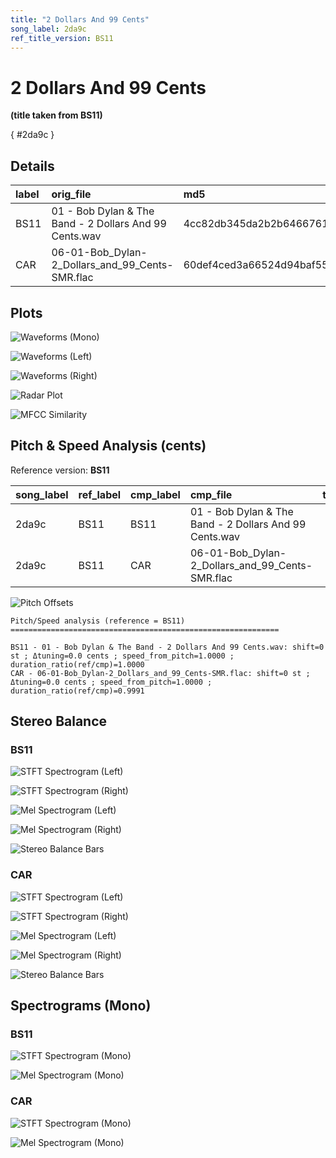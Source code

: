 ```yaml
---
title: "2 Dollars And 99 Cents"
song_label: 2da9c
ref_title_version: BS11
---
```


# 2 Dollars And 99 Cents

**(title taken from BS11)**

[](){ #2da9c }

## Details

| label   | orig_file                                              | md5                              |   disc |   track |   duration_sec | duration_fmt   |   loudness |   loudness_left |   loudness_right |   loudness_balance |      rms |   rms_left |   rms_right |   rms_balance |   lr_corr |   spectral_centroid |
|:--------|:-------------------------------------------------------|:---------------------------------|-------:|--------:|---------------:|:---------------|-----------:|----------------:|-----------------:|-------------------:|---------:|-----------:|------------:|--------------:|----------:|--------------------:|
| BS11    | 01 - Bob Dylan & The Band - 2 Dollars And 99 Cents.wav | 4cc82db345da2b2b646676144151e6a6 |      6 |       1 |        155.107 | 02:35:107      |   -18.2823 |        -19.1311 |         -17.2584 |           -1.87271 | 0.107931 |  0.096046  |    0.122713 |    -0.0266673 |  0.941298 |             2236.3  |
| CAR     | 06-01-Bob_Dylan-2_Dollars_and_99_Cents-SMR.flac        | 60def4ced3a66524d94baf559c184146 |      6 |       1 |        155.253 | 02:35:253      |   -18.2876 |        -19.1283 |         -17.2583 |           -1.87002 | 0.107825 |  0.0959526 |    0.122592 |    -0.0266392 |  0.941298 |             2106.05 |

## Plots
![Waveforms (Mono)](2da9c-waveforms_Mono.png)

![Waveforms (Left)](2da9c-waveforms_L.png)

![Waveforms (Right)](2da9c-waveforms_R.png)

![Radar Plot](2da9c-radar_plot.png)

![MFCC Similarity](2da9c-similarity_matrix.png)

## Pitch & Speed Analysis (cents)

Reference version: **BS11**

| song_label   | ref_label   | cmp_label   | cmp_file                                               |   tuning_cents_cmp |   tuning_cents_ref |   delta_tuning_cents |   semitone_shift_vs_ref |   chroma_similarity |   speed_factor_from_pitch |   duration_ratio_ref_over_cmp |
|:-------------|:------------|:------------|:-------------------------------------------------------|-------------------:|-------------------:|---------------------:|------------------------:|--------------------:|--------------------------:|------------------------------:|
| 2da9c        | BS11        | BS11        | 01 - Bob Dylan & The Band - 2 Dollars And 99 Cents.wav |                -37 |                -37 |                    0 |                       0 |            1        |                         1 |                      1        |
| 2da9c        | BS11        | CAR         | 06-01-Bob_Dylan-2_Dollars_and_99_Cents-SMR.flac        |                -37 |                -37 |                    0 |                       0 |            0.999933 |                         1 |                      0.999055 |

![Pitch Offsets](2da9c-pitch_offsets.png)

````text
Pitch/Speed analysis (reference = BS11)
============================================================

BS11 - 01 - Bob Dylan & The Band - 2 Dollars And 99 Cents.wav: shift=0 st ; Δtuning=0.0 cents ; speed_from_pitch=1.0000 ; duration_ratio(ref/cmp)=1.0000
CAR - 06-01-Bob_Dylan-2_Dollars_and_99_Cents-SMR.flac: shift=0 st ; Δtuning=0.0 cents ; speed_from_pitch=1.0000 ; duration_ratio(ref/cmp)=0.9991

````

## Stereo Balance

### BS11

![STFT Spectrogram (Left)](2da9c-BS11_spectrogram_L.png)

![STFT Spectrogram (Right)](2da9c-BS11_spectrogram_R.png)

![Mel Spectrogram (Left)](2da9c-BS11_melspec_L.png)

![Mel Spectrogram (Right)](2da9c-BS11_melspec_R.png)

![Stereo Balance Bars](2da9c-BS11_balance.png)

### CAR

![STFT Spectrogram (Left)](2da9c-CAR_spectrogram_L.png)

![STFT Spectrogram (Right)](2da9c-CAR_spectrogram_R.png)

![Mel Spectrogram (Left)](2da9c-CAR_melspec_L.png)

![Mel Spectrogram (Right)](2da9c-CAR_melspec_R.png)

![Stereo Balance Bars](2da9c-CAR_balance.png)

## Spectrograms (Mono)

### BS11

![STFT Spectrogram (Mono)](2da9c-BS11_spectrogram_Mono.png)

![Mel Spectrogram (Mono)](2da9c-BS11_melspec_Mono.png)

### CAR

![STFT Spectrogram (Mono)](2da9c-CAR_spectrogram_Mono.png)

![Mel Spectrogram (Mono)](2da9c-CAR_melspec_Mono.png)

